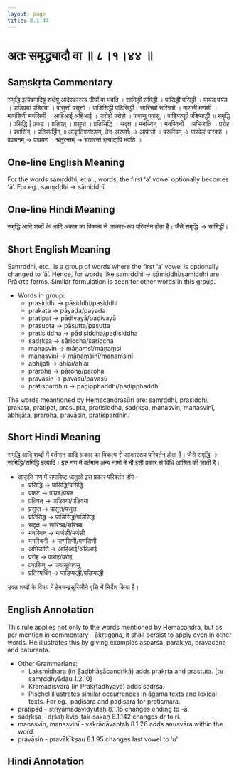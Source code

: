 ```yaml
---
layout: page
title: 8.1.44
---
```

# **अतः समृद्ध्यादौ वा ॥ ८।१।४४ ॥**

## **Saṃskṛta Commentary**

समृद्धि इत्येवमादिषु शब्देषु आदेरकारस्य दीर्घो वा भवति ॥ सामिद्धी समिद्धी । पासिद्धी पसिद्धी । पायडं पयडं । पाडिवया पडिवया । पासुत्तो पसुत्तो । पाडिसिद्धी पडिसिद्धी। सारिच्छो सरिच्छो । माणंसी मणंसी । माणंसिणी मणंसिणी । आहिआई अहिआई । पारोहो परोहो । पावासू पवासू । पाडिप्फद्धी पडिप्फद्धी ॥ समृद्धि । प्रसिद्धि | प्रकट । प्रतिपत् । प्रसुप्त । प्रतिसिद्धि । सदृक्ष । मनस्विन् । मनस्विनी । अभिजाति । प्ररोह । प्रवासिन् । प्रतिस्पर्द्धिन् ॥ आकृतिगणोऽयम्, तेन-अस्पर्शः → आफंसो । परकीयम् → पारकेरं पारक्कं । प्रवचनम् → पावयणं । चतुरन्तम् → चाउरन्तं इत्याद्यपि भवति ॥

## **One-line English Meaning**

For the words samṛddhi, et al., words, the first ‘a’ vowel optionally becomes ‘ā’. For eg., samṛddhi → sāmiddhī.

## **One-line Hindi Meaning**

समृद्धि आदि शब्दों के आदि अकार का विकल्प से आकार-रूप परिवर्तन होता है। जैसे समृद्धिः → सामिद्धी।

## Short English Meaning

Samṛddhi, etc., is a group of words where the first ‘a’ vowel is optionally changed to ‘ā’. Hence, for words like samṛddhi → sāmiddhī/samiddhi are Prākṛta forms. Similar formulation is seen for other words in this group.

-   Words in group:
    -   prasiddhi → pāsiddhi/pasiddhi
    -   prakaṭa → pāyaḍa/payaḍa
    -   pratipat → pāḍivayā/paḍivayā
    -   prasupta → pāsutta/pasutta
    -   pratisiddha → pāḍisiddha/paḍisiddha
    -   sadṛkṣa → sāriccha/sariccha
    -   manasvin → māṇaṃsī/maṇaṃsi
    -   manasvinī → māṇaṃsiṇī/maṇaṃsiṇī
    -   abhijāti → āhiāī/ahiāī
    -   praroha → pāroha/paroha
    -   pravāsin → pāvāsū/pavasū
    -   pratispardhin → pāḍipphaddhī/paḍipphaddhī

The words meantioned by Hemacandrasūri are: samṛddhi, prasiddhi, prakaṭa, pratipat, prasupta, pratisiddha, sadṛkṣa, manasvin, manasvinī, abhijāta, praroha, pravāsin, pratispardhin.

## Short Hindi Meaning

समृद्धि आदि शब्दों में वर्तमान आदि अकार का विकल्प से आकाररूप परिवर्तन होता है। जैसे समृद्धि → सामिद्धि/समिद्धि इत्यादि। इस गण में वर्तमान अन्य नामों में भी इसी प्रकार से विधि आश्रित की जाती है।

-   आकृति गण में समाविष्ट धातुओं इस प्रकार परिवर्तन होंगे -
    -   प्रसिद्धि → पासिद्धि/पसिद्धि
    -   प्रकट → पायड/पयड
    -   प्रतिपत् → पाडिवया/पडिवया
    -   प्रसुप्त → पासुत्त/पसुत्त
    -   प्रतिसिद्ध → पाडिसिद्ध/पडिसिद्ध
    -   सदृक्ष → सारिच्छ/सरिच्छ
    -   मनस्विन् → माणंसी/मणंसी
    -   मनस्विनी → माणंसिणी/मणंसिणी
    -   अभिजाति → आहिआई/अहिआई
    -   प्ररोह → पारोह/परोह
    -   प्रवासिन् → पावासू/पवसू
    -   प्रतिस्पर्धिन् → पाडिप्फद्धी/पडिप्फद्धी

उक्त शब्दों के विषय में हेमचन्द्रसूरिजीने वृत्ति में निर्देश किया है।

## English Annotation

This rule applies not only to the words mentioned by Hemacandra, but as per mention in commentary - ākṛtigaṇa, it shall persist to apply even in other words. He illustrates this by giving examples asparśa, parakīya, pravacana and caturanta.

-   Other Grammarians:
    -   Lakṣmīdhara (in Ṣaḍbhāṣācandrikā) adds prakṛta and prastuta. [tu samṛddhyādau 1.2.10]
    -   Kramadīśvara (in Prākṛtādhyāya) adds sadṛśa.
    -   Pischel illustrates similar occurrences in āgama texts and lexical texts. For eg., paḍisāra and pāḍisāra for pratismara.
-   pratipad - striyāmādavidyutaḥ 8.1.15 changes ending to -ā.
-   sadṛkṣa - dṛśaḥ kvip-ṭak-sakaḥ 8.1.142 changes dṛ to ri.
-   manasvin, manasvinī - vakrādāvantaḥ 8.1.26 adds anusvāra within the word.
-   pravāsin - pravākīkṣau 8.1.95 changes last vowel to ‘u’

## Hindi Annotation

